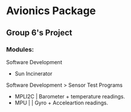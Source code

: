 # Avionics Package
## Group 6's Project

### Modules:

Software Development
* Sun Incinerator

Software Development > Sensor Test Programs
* MPLI2C | Barometer + temperature readings.
* MPU | | Gyro + Acceleartion readings.